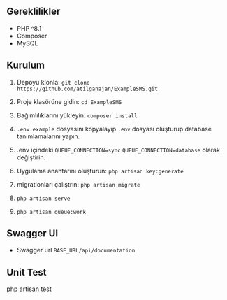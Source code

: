 
## Gereklilikler

- PHP ^8.1
- Composer
- MySQL

## Kurulum

1. Depoyu klonla: `git clone https://github.com/atilganajan/ExampleSMS.git`

2. Proje klasörüne gidin: `cd ExampleSMS`

3. Bağımlılıklarını yükleyin: `composer install`

4. `.env.example` dosyasını kopyalayıp `.env` dosyası oluşturup database tanımlamalarını yapın.

5.  .env içindeki `QUEUE_CONNECTION=sync` `QUEUE_CONNECTION=database` olarak değiştirin.
     
6. Uygulama anahtarını oluşturun: `php artisan key:generate`

7. migrationları çalıştrın: `php artisan migrate`
 
10. `php artisan serve`

11.  `php artisan queue:work`

## Swagger UI
- Swagger url `BASE_URL/api/documentation`

## Unit Test
php artisan test

